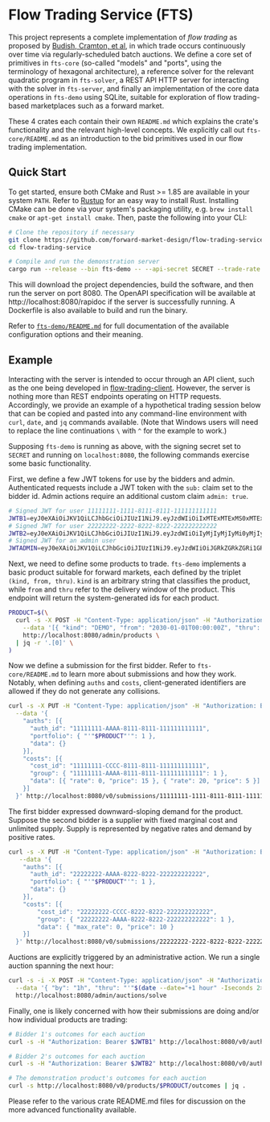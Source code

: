 # Flow Trading Service (FTS)

This project represents a complete implementation of *flow trading* as proposed
by [Budish, Cramton, et al](https://cramton.umd.edu/papers2020-2024/budish-cramton-kyle-lee-malec-flow-trading.pdf),
in which trade occurs continuously over time via regularly-scheduled batch auctions. We define a core set of primitives in `fts-core` (so-called
"models" and "ports", using the terminology of hexagonal architecture), a
reference solver for the relevant quadratic program in `fts-solver`, a REST API HTTP server for interacting with the solver in `fts-server`, and
finally an implementation of the core data operations in `fts-demo` using
SQLite, suitable for exploration of flow trading-based marketplaces such as a forward market.

These 4 crates each contain their own `README.md` which explains the crate's functionality and the relevant high-level concepts. We explicitly call out `fts-core/README.md` as an introduction to the bid primitives used in our flow trading implementation.

## Quick Start

To get started, ensure both CMake and Rust >= 1.85 are available in your system `PATH`. Refer to [Rustup](https://rustup.rs/) for an easy way to install Rust. Installing CMake can be done via your system's packaging utility, e.g. `brew install cmake` or `apt-get install cmake`. Then, paste the following into your CLI:

```bash
# Clone the repository if necessary
git clone https://github.com/forward-market-design/flow-trading-service.git
cd flow-trading-service

# Compile and run the demonstration server
cargo run --release --bin fts-demo -- --api-secret SECRET --trade-rate 1h
```

This will download the project dependencies, build the software, and then run the server on port 8080. The OpenAPI specification will be available at http://localhost:8080/rapidoc if the server is successfully running. A Dockerfile is also available to build and run the binary.

Refer to [`fts-demo/README.md`](./fts-demo/README.md) for full documentation of the available configuration options and their meaning.

## Example

Interacting with the server is intended to occur through an API client, such as the one being developed in [flow-trading-client](https://github.com/forward-market-design/flow-trading-client). However, the server is nothing more than REST endpoints operating on HTTP requests. Accordingly, we provide an example of a hypothetical trading session below that can be copied and pasted into any command-line environment with `curl`, `date`, and `jq` commands available. (Note that Windows users will need to replace the line continuations `\` with `^` for the example to work.)

Supposing `fts-demo` is running as above, with the signing secret set to `SECRET` and running on `localhost:8080`, the following commands exercise some basic functionality.

First, we define a few JWT tokens for use by the bidders and admin. Authenticated requests include a JWT token with the `sub:` claim set to the bidder id. Admin actions require an additional custom claim `admin: true`.
```bash
# Signed JWT for user 11111111-1111-8111-8111-111111111111
JWTB1=eyJ0eXAiOiJKV1QiLCJhbGciOiJIUzI1NiJ9.eyJzdWIiOiIxMTExMTExMS0xMTExLTgxMTEtODExMS0xMTExMTExMTExMTEifQ.jIy_I8E-VW1ToODyVzqU6dLrLaXKnbFGDvbqTs4N-Jo
# Signed JWT for user 22222222-2222-8222-8222-222222222222
JWTB2=eyJ0eXAiOiJKV1QiLCJhbGciOiJIUzI1NiJ9.eyJzdWIiOiIyMjIyMjIyMi0yMjIyLTgyMjItODIyMi0yMjIyMjIyMjIyMjIifQ.4x0mSmuS9s9CnMOYhjTd8WPB2ZUo0P3V0ak5Mdc0W1c
# Signed JWT for an admin user
JWTADMIN=eyJ0eXAiOiJKV1QiLCJhbGciOiJIUzI1NiJ9.eyJzdWIiOiJGRkZGRkZGRi1GRkZGLUZGRkYtRkZGRi1GRkZGRkZGRkZGRkYiLCJhZG1pbiI6dHJ1ZX0.CV3aldMRLqaRY2UsKYxFpC-tWI8EbJoXl7YlF4gYcjY
```

Next, we need to define some products to trade. `fts-demo` implements a basic product suitable for forward markets, each defined by the triplet `(kind, from, thru)`. `kind` is an arbitrary string that classifies the product, while `from` and `thru` refer to the delivery window of the product. This endpoint will return the system-generated ids for each product.
```bash
PRODUCT=$(\
  curl -s -X POST -H "Content-Type: application/json" -H "Authorization: Bearer $JWTADMIN" \
    --data '[{ "kind": "DEMO", "from": "2030-01-01T00:00:00Z", "thru": "2030-01-01T06:00:00Z" }]' \
    http://localhost:8080/admin/products \
  | jq -r '.[0]' \
)
```

Now we define a submission for the first bidder. Refer to `fts-core/README.md` to learn more about submissions and how they work. Notably, when defining `auths` and `costs`, client-generated identifiers are allowed if they do not generate any collisions.
```bash
curl -s -X PUT -H "Content-Type: application/json" -H "Authorization: Bearer $JWTB1" \
  --data '{
    "auths": [{
      "auth_id": "11111111-AAAA-8111-8111-111111111111",
      "portfolio": { "'"$PRODUCT"'": 1 },
      "data": {}
    }],
    "costs": [{
      "cost_id": "11111111-CCCC-8111-8111-111111111111",
      "group": { "11111111-AAAA-8111-8111-111111111111": 1 },
      "data": [{ "rate": 0, "price": 15 }, { "rate": 20, "price": 5 }]
    }]
  }' http://localhost:8080/v0/submissions/11111111-1111-8111-8111-111111111111 | jq . 
```

The first bidder expressed downward-sloping demand for the product. Suppose the second bidder is a supplier with fixed marginal cost and unlimited supply. Supply is represented by negative rates and demand by positive rates.
```bash
curl -s -X PUT -H "Content-Type: application/json" -H "Authorization: Bearer $JWTB2" \
   --data '{
    "auths": [{
      "auth_id": "22222222-AAAA-8222-8222-222222222222",
      "portfolio": { "'"$PRODUCT"'": 1 },
      "data": {}
    }],
    "costs": [{
        "cost_id": "22222222-CCCC-8222-8222-222222222222",
        "group": { "22222222-AAAA-8222-8222-222222222222": 1 },
        "data": { "max_rate": 0, "price": 10 }
    }]
  }' http://localhost:8080/v0/submissions/22222222-2222-8222-8222-222222222222 | jq . 
```

Auctions are explicitly triggered by an administrative action. We run a single auction spanning the next hour:
```bash
curl -s -i -X POST -H "Content-Type: application/json" -H "Authorization: Bearer $JWTADMIN" \
  --data '{ "by": "1h", "thru": "'"$(date --date="+1 hour" -Iseconds 2>/dev/null || date -v+1H -Iseconds 2>/dev/null)"'" }' \
  http://localhost:8080/admin/auctions/solve
```

Finally, one is likely concerned with how their submissions are doing and/or how individual products are trading:
```bash
# Bidder 1's outcomes for each auction 
curl -s -H "Authorization: Bearer $JWTB1" http://localhost:8080/v0/auths/11111111-AAAA-8111-8111-111111111111/outcomes | jq .

# Bidder 2's outcomes for each auction
curl -s -H "Authorization: Bearer $JWTB2" http://localhost:8080/v0/auths/22222222-AAAA-8222-8222-222222222222/outcomes | jq .

# The demonstration product's outcomes for each auction
curl -s http://localhost:8080/v0/products/$PRODUCT/outcomes | jq .
```

Please refer to the various crate README.md files for discussion on the more advanced functionality available.
